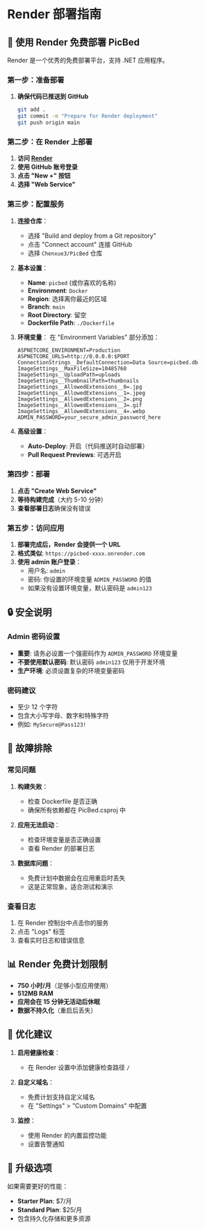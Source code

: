 # Render 部署指南

## 🚀 使用 Render 免费部署 PicBed

Render 是一个优秀的免费部署平台，支持 .NET 应用程序。

### 第一步：准备部署

1. **确保代码已推送到 GitHub**
   ```bash
   git add .
   git commit -m "Prepare for Render deployment"
   git push origin main
   ```

### 第二步：在 Render 上部署

1. **访问 [Render](https://render.com)**
2. **使用 GitHub 账号登录**
3. **点击 "New +" 按钮**
4. **选择 "Web Service"**

### 第三步：配置服务

1. **连接仓库**：
   - 选择 "Build and deploy from a Git repository"
   - 点击 "Connect account" 连接 GitHub
   - 选择 `Chenxue3/PicBed` 仓库

2. **基本设置**：
   - **Name**: `picbed` (或你喜欢的名称)
   - **Environment**: `Docker`
   - **Region**: 选择离你最近的区域
   - **Branch**: `main`
   - **Root Directory**: 留空
   - **Dockerfile Path**: `./Dockerfile`

3. **环境变量**：
   在 "Environment Variables" 部分添加：
   ```
   ASPNETCORE_ENVIRONMENT=Production
   ASPNETCORE_URLS=http://0.0.0.0:$PORT
   ConnectionStrings__DefaultConnection=Data Source=picbed.db
   ImageSettings__MaxFileSize=10485760
   ImageSettings__UploadPath=uploads
   ImageSettings__ThumbnailPath=thumbnails
   ImageSettings__AllowedExtensions__0=.jpg
   ImageSettings__AllowedExtensions__1=.jpeg
   ImageSettings__AllowedExtensions__2=.png
   ImageSettings__AllowedExtensions__3=.gif
   ImageSettings__AllowedExtensions__4=.webp
   ADMIN_PASSWORD=your_secure_admin_password_here
   ```

4. **高级设置**：
   - **Auto-Deploy**: 开启（代码推送时自动部署）
   - **Pull Request Previews**: 可选开启

### 第四步：部署

1. **点击 "Create Web Service"**
2. **等待构建完成**（大约 5-10 分钟）
3. **查看部署日志**确保没有错误

### 第五步：访问应用

1. **部署完成后，Render 会提供一个 URL**
2. **格式类似**: `https://picbed-xxxx.onrender.com`
3. **使用 admin 账户登录**：
   - 用户名: `admin`
   - 密码: 你设置的环境变量 `ADMIN_PASSWORD` 的值
   - 如果没有设置环境变量，默认密码是 `admin123`

## 🔒 安全说明

### Admin 密码设置
- **重要**: 请务必设置一个强密码作为 `ADMIN_PASSWORD` 环境变量
- **不要使用默认密码**: 默认密码 `admin123` 仅用于开发环境
- **生产环境**: 必须设置复杂的环境变量密码

### 密码建议
- 至少 12 个字符
- 包含大小写字母、数字和特殊字符
- 例如: `MySecure@Pass123!`

## 🔧 故障排除

### 常见问题

1. **构建失败**：
   - 检查 Dockerfile 是否正确
   - 确保所有依赖都在 PicBed.csproj 中

2. **应用无法启动**：
   - 检查环境变量是否正确设置
   - 查看 Render 的部署日志

3. **数据库问题**：
   - 免费计划中数据会在应用重启时丢失
   - 这是正常现象，适合测试和演示

### 查看日志

1. 在 Render 控制台中点击你的服务
2. 点击 "Logs" 标签
3. 查看实时日志和错误信息

## 📊 Render 免费计划限制

- **750 小时/月**（足够小型应用使用）
- **512MB RAM**
- **应用会在 15 分钟无活动后休眠**
- **数据不持久化**（重启后丢失）

## 🎯 优化建议

1. **启用健康检查**：
   - 在 Render 设置中添加健康检查路径 `/`

2. **自定义域名**：
   - 免费计划支持自定义域名
   - 在 "Settings" > "Custom Domains" 中配置

3. **监控**：
   - 使用 Render 的内置监控功能
   - 设置告警通知

## 🚀 升级选项

如果需要更好的性能：
- **Starter Plan**: $7/月
- **Standard Plan**: $25/月
- 包含持久化存储和更多资源
